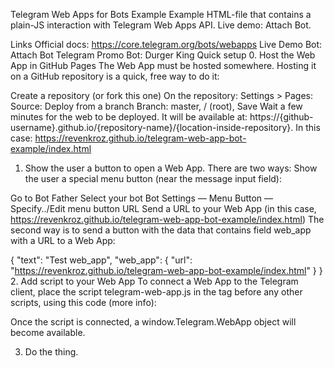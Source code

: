 Telegram Web Apps for Bots Example
Example HTML-file that contains a plain-JS interaction with Telegram Web Apps API. Live demo: Attach Bot.

Links
Official docs: https://core.telegram.org/bots/webapps
Live Demo Bot: Attach Bot
Telegram Promo Bot: Durger King
Quick setup
0. Host the Web App in GitHub Pages
The Web App must be hosted somewhere. Hosting it on a GitHub repository is a quick, free way to do it:

Create a repository (or fork this one)
On the repository: Settings > Pages:
Source: Deploy from a branch
Branch: master, / (root), Save
Wait a few minutes for the web to be deployed. It will be available at: https://{github-username}.github.io/{repository-name}/{location-inside-repository}. In this case: https://revenkroz.github.io/telegram-web-app-bot-example/index.html
1. Show the user a button to open a Web App. There are two ways:
Show the user a special menu button (near the message input field):

Go to Bot Father
Select your bot
Bot Settings — Menu Button — Specify../Edit menu button URL
Send a URL to your Web App (in this case, https://revenkroz.github.io/telegram-web-app-bot-example/index.html)
The second way is to send a button with the data that contains field web_app with a URL to a Web App:

{
    "text": "Test web_app",
    "web_app": {
        "url": "https://revenkroz.github.io/telegram-web-app-bot-example/index.html"
    }
}
2. Add script to your Web App
To connect a Web App to the Telegram client, place the script telegram-web-app.js in the <head> tag before any other scripts, using this code (more info):

<script src="https://telegram.org/js/telegram-web-app.js"></script>
Once the script is connected, a window.Telegram.WebApp object will become available.

3. Do the thing.
